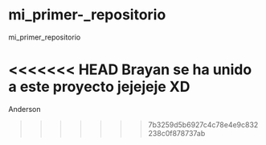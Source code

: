 mi_primer-_repositorio
======================

mi_primer_repositorio

<<<<<<< HEAD
Brayan se ha unido a este proyecto jejejeje XD
=======
Anderson
>>>>>>> 7b3259d5b6927c4c78e4e9c832238c0f878737ab
